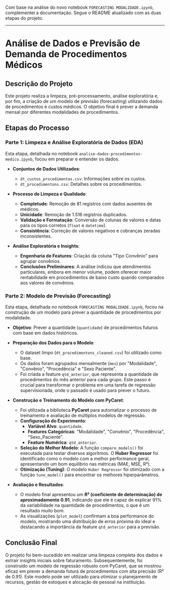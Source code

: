 Com base na análise do novo notebook `FORECASTING MODALIDADE.ipynb`, complementei a documentação. Segue o README atualizado com as duas etapas do projeto.

---

# Análise de Dados e Previsão de Demanda de Procedimentos Médicos

## Descrição do Projeto

Este projeto realiza a limpeza, pré-processamento, análise exploratória e, por fim, a criação de um modelo de previsão (forecasting) utilizando dados de procedimentos e custos médicos. O objetivo final é prever a demanda mensal por diferentes modalidades de procedimentos.

## Etapas do Processo

### Parte 1: Limpeza e Análise Exploratória de Dados (EDA)

Esta etapa, detalhada no notebook `analise-dados-procedimentos-medico.ipynb`, focou em preparar e entender os dados.

- **Conjuntos de Dados Utilizados**:
  - `dt_custos_procedimentos.csv`: Informações sobre os custos.
  - `dt_procedimentons.csv`: Detalhes sobre os procedimentos.

- **Processo de Limpeza e Qualidade**:
  - **Completude**: Remoção de 81 registros com dados ausentes de médicos.
  - **Unicidade**: Remoção de 1.516 registros duplicados.
  - **Validação e Formatação**: Conversão de colunas de valores e datas para os tipos corretos (`float` e `datetime`).
  - **Consistência**: Correção de valores negativos e cobranças zeradas inconsistentes.

- **Análise Exploratória e Insights**:
  - **Engenharia de Features**: Criação da coluna "Tipo Convênio" para agrupar convênios.
  - **Conclusões Preliminares**: A análise indicou que atendimentos particulares, embora em menor volume, podem oferecer maior rentabilidade em procedimentos de baixo custo quando comparados aos valores de convênios.

### Parte 2: Modelo de Previsão (Forecasting)

Esta etapa, detalhada no notebook `FORECASTING MODALIDADE.ipynb`, focou na construção de um modelo para prever a quantidade de procedimentos por modalidade.

- **Objetivo**: Prever a quantidade (`quantidade`) de procedimentos futuros com base em dados históricos.

- **Preparação dos Dados para o Modelo**:
  - O dataset limpo (`dt_procedimentons_cleaned.csv`) foi utilizado como base.
  - Os dados foram agrupados mensalmente (`mes`) por "Modalidade", "Convênio", "Procedência" e "Sexo Paciente".
  - Foi criada a feature `qtd_anterior`, que representa a quantidade de procedimentos do mês anterior para cada grupo. Este passo é crucial para transformar o problema em uma tarefa de regressão supervisionada, onde o passado é usado para prever o futuro.

- **Construção e Treinamento do Modelo com PyCaret**:
  - Foi utilizada a biblioteca **PyCaret** para automatizar o processo de treinamento e avaliação de múltiplos modelos de regressão.
  - **Configuração do Experimento**:
    - **Variável Alvo**: `quantidade`.
    - **Features Categóricas**: "Modalidade", "Convênio", "Procedência", "Sexo_Paciente".
    - **Feature Numérica**: `qtd_anterior`.
  - **Seleção do Melhor Modelo**: A função `compare_models()` foi executada para testar diversos algoritmos. O **Huber Regressor** foi identificado como o modelo com a melhor performance geral, apresentando um bom equilíbrio nas métricas (MAE, MSE, R²).
  - **Otimização (Tuning)**: O modelo `Huber Regressor` foi otimizado com a função `tune_model()` para encontrar os melhores hiperparâmetros.

- **Avaliação e Resultados**:
  - O modelo final apresentou um **R² (coeficiente de determinação) de aproximadamente 0.91**, indicando que ele é capaz de explicar 91% da variabilidade na quantidade de procedimentos, o que é um resultado muito bom.
  - As visualizações (`plot_model`) confirmam a boa performance do modelo, mostrando uma distribuição de erros próxima do ideal e destacando a importância da feature `qtd_anterior` para a previsão.

## Conclusão Final

O projeto foi bem-sucedido em realizar uma limpeza completa dos dados e extrair insights iniciais sobre faturamento. Subsequentemente, foi construído um modelo de regressão robusto com PyCaret, que se mostrou eficaz em prever a demanda futura de procedimentos com alta precisão (R² de 0.91). Este modelo pode ser utilizado para otimizar o planejamento de recursos, gestão de estoques e alocação de pessoal na instituição.